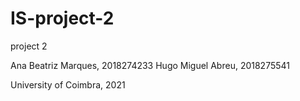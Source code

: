 # IS-project-2

project 2

Ana Beatriz Marques, 2018274233 Hugo Miguel Abreu, 2018275541

University of Coimbra, 2021
